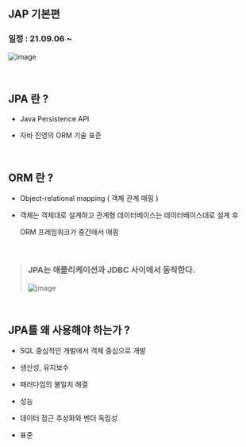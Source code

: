 ## JAP 기본편


### 일정 : 21.09.06 ~ 

![image](https://user-images.githubusercontent.com/68735491/132350591-6065a627-92bd-4c65-b9c2-cda8ed8e4f38.png)

<br >

## JPA 란 ?

- Java Persistence API

- 자바 진영의 ORM 기술 표준

<br >

## ORM 란 ?

- Object-relational mapping ( 객체 관계 매핑 )

- 객체는 객체대로 설계하고 관계형 데이터베이스는 데이터베이스대로 설계 후
    
    ORM 프레임워크가 중간에서 매핑

<br >

> ### JPA는 애플리케이션과 JDBC 사이에서 동작한다.
> 
> ![image](https://user-images.githubusercontent.com/68735491/132351198-d68e997c-915a-48a5-a92e-a4225c433b9d.png)

<br >

## JPA를 왜 사용해야 하는가 ?

- SQL 중심적인 개발에서 객체 중심으로 개발

- 생산성, 유지보수

- 패러다임의 불일치 해결

- 성능

- 데이터 접근 추상화와 벤더 독립성

- 표준
